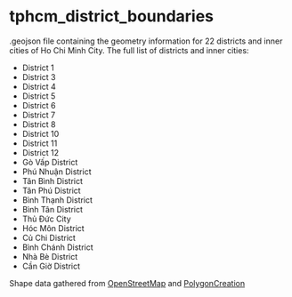 # tphcm_district_boundaries

.geojson file containing the geometry information for 22 districts and inner cities of Ho Chi Minh City. The full list of districts and inner cities:
* District 1
* District 3
* District 4
* District 5
* District 6
* District 7
* District 8
* District 10
* District 11
* District 12
* Gò Vấp District 
* Phú Nhuận District
* Tân Bình District 
* Tân Phú District 
* Bình Thạnh District 
* Bình Tân District 
* Thủ Đức City
* Hóc Môn District
* Củ Chi District
* Bình Chánh District
* Nhà Bè District
* Cần Giờ District

Shape data gathered from [OpenStreetMap](https://www.openstreetmap.org) and [PolygonCreation](http://polygons.openstreetmap.fr/)
